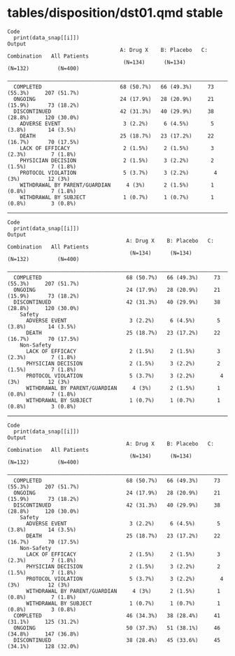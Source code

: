 # tables/disposition/dst01.qmd stable

    Code
      print(data_snap[[i]])
    Output
                                        A: Drug X    B: Placebo   C: Combination   All Patients
                                         (N=134)      (N=134)        (N=132)         (N=400)   
      —————————————————————————————————————————————————————————————————————————————————————————
      COMPLETED                         68 (50.7%)   66 (49.3%)     73 (55.3%)     207 (51.7%) 
      ONGOING                           24 (17.9%)   28 (20.9%)     21 (15.9%)      73 (18.2%) 
      DISCONTINUED                      42 (31.3%)   40 (29.9%)     38 (28.8%)     120 (30.0%) 
        ADVERSE EVENT                    3 (2.2%)     6 (4.5%)       5 (3.8%)       14 (3.5%)  
        DEATH                           25 (18.7%)   23 (17.2%)     22 (16.7%)      70 (17.5%) 
        LACK OF EFFICACY                 2 (1.5%)     2 (1.5%)       3 (2.3%)        7 (1.8%)  
        PHYSICIAN DECISION               2 (1.5%)     3 (2.2%)       2 (1.5%)        7 (1.8%)  
        PROTOCOL VIOLATION               5 (3.7%)     3 (2.2%)        4 (3%)         12 (3%)   
        WITHDRAWAL BY PARENT/GUARDIAN     4 (3%)      2 (1.5%)       1 (0.8%)        7 (1.8%)  
        WITHDRAWAL BY SUBJECT            1 (0.7%)     1 (0.7%)       1 (0.8%)        3 (0.8%)  

---

    Code
      print(data_snap[[i]])
    Output
                                          A: Drug X    B: Placebo   C: Combination   All Patients
                                           (N=134)      (N=134)        (N=132)         (N=400)   
      ———————————————————————————————————————————————————————————————————————————————————————————
      COMPLETED                           68 (50.7%)   66 (49.3%)     73 (55.3%)     207 (51.7%) 
      ONGOING                             24 (17.9%)   28 (20.9%)     21 (15.9%)      73 (18.2%) 
      DISCONTINUED                        42 (31.3%)   40 (29.9%)     38 (28.8%)     120 (30.0%) 
        Safety                                                                                   
          ADVERSE EVENT                    3 (2.2%)     6 (4.5%)       5 (3.8%)       14 (3.5%)  
          DEATH                           25 (18.7%)   23 (17.2%)     22 (16.7%)      70 (17.5%) 
        Non-Safety                                                                               
          LACK OF EFFICACY                 2 (1.5%)     2 (1.5%)       3 (2.3%)        7 (1.8%)  
          PHYSICIAN DECISION               2 (1.5%)     3 (2.2%)       2 (1.5%)        7 (1.8%)  
          PROTOCOL VIOLATION               5 (3.7%)     3 (2.2%)        4 (3%)         12 (3%)   
          WITHDRAWAL BY PARENT/GUARDIAN     4 (3%)      2 (1.5%)       1 (0.8%)        7 (1.8%)  
          WITHDRAWAL BY SUBJECT            1 (0.7%)     1 (0.7%)       1 (0.8%)        3 (0.8%)  

---

    Code
      print(data_snap[[i]])
    Output
                                          A: Drug X    B: Placebo   C: Combination   All Patients
                                           (N=134)      (N=134)        (N=132)         (N=400)   
      ———————————————————————————————————————————————————————————————————————————————————————————
      COMPLETED                           68 (50.7%)   66 (49.3%)     73 (55.3%)     207 (51.7%) 
      ONGOING                             24 (17.9%)   28 (20.9%)     21 (15.9%)      73 (18.2%) 
      DISCONTINUED                        42 (31.3%)   40 (29.9%)     38 (28.8%)     120 (30.0%) 
        Safety                                                                                   
          ADVERSE EVENT                    3 (2.2%)     6 (4.5%)       5 (3.8%)       14 (3.5%)  
          DEATH                           25 (18.7%)   23 (17.2%)     22 (16.7%)      70 (17.5%) 
        Non-Safety                                                                               
          LACK OF EFFICACY                 2 (1.5%)     2 (1.5%)       3 (2.3%)        7 (1.8%)  
          PHYSICIAN DECISION               2 (1.5%)     3 (2.2%)       2 (1.5%)        7 (1.8%)  
          PROTOCOL VIOLATION               5 (3.7%)     3 (2.2%)        4 (3%)         12 (3%)   
          WITHDRAWAL BY PARENT/GUARDIAN     4 (3%)      2 (1.5%)       1 (0.8%)        7 (1.8%)  
          WITHDRAWAL BY SUBJECT            1 (0.7%)     1 (0.7%)       1 (0.8%)        3 (0.8%)  
      COMPLETED                           46 (34.3%)   38 (28.4%)     41 (31.1%)     125 (31.2%) 
      ONGOING                             50 (37.3%)   51 (38.1%)     46 (34.8%)     147 (36.8%) 
      DISCONTINUED                        38 (28.4%)   45 (33.6%)     45 (34.1%)     128 (32.0%) 

